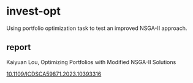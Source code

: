 # invest-opt

Using portfolio optimization task to test an improved NSGA-II approach.

## report

Kaiyuan Lou, Optimizing Portfolios with Modified NSGA-II Solutions

[10.1109/ICDSCA59871.2023.10393316](https://ieeexplore.ieee.org/abstract/document/10393316)
